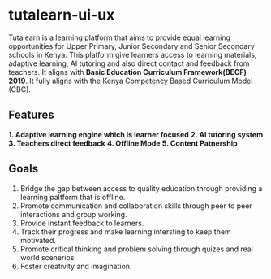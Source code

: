 # tutalearn-ui-ux

Tutalearn is a learning platform that aims to provide equal learning opportunities for Upper Primary, Junior Secondary and Senior Secondary schools in Kenya. This platform give learners access to learning materials, adaptive learning, AI tutoring and also direct contact and feedback from teachers. It aligns with **Basic Education Curriculum Framework(BECF) 2019**. It fully aligns with the Kenya Competency Based Curriculum Model (CBC).

## Features

**1. Adaptive learning engine which is learner focused**
**2. AI tutoring system**
**3. Teachers direct feedback**
**4. Offline Mode**
**5. Content Patnership**
## Goals

1. Bridge the gap between access to quality education through providing a learning paltform that is offline.
2. Promote communication and collaboration skills through peer to peer interactions and group working.
3. Provide instant feedback to learners.
4. Track their progress and make learning intersting to keep them motivated.
5. Promote critical thinking and problem solving through quizes and real world scenerios.
6. Foster creativity and imagination.

